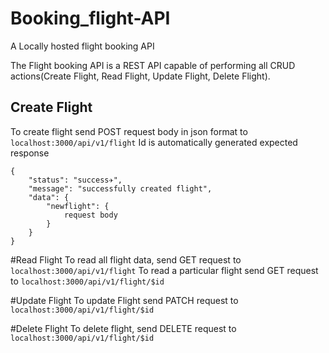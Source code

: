 # Booking_flight-API
A Locally hosted flight booking API

The Flight booking API is a REST API capable of performing all CRUD actions(Create Flight, Read Flight, Update Flight, Delete Flight).

## Create Flight 
To create flight send POST request body in json format to 
```localhost:3000/api/v1/flight```
Id is automatically generated
expected response

```
{
    "status": "success✈️",
    "message": "successfully created flight",
    "data": {
        "newflight": {
            request body
        }
    }
}  
```


#Read Flight
To read all flight data, send GET request to ```localhost:3000/api/v1/flight```
To read a particular flight send GET request to ``` localhost:3000/api/v1/flight/$id ```

#Update Flight 
To update Flight send PATCH request to ```localhost:3000/api/v1/flight/$id```

#Delete Flight 
To delete flight, send DELETE request to ```localhost:3000/api/v1/flight/$id```
